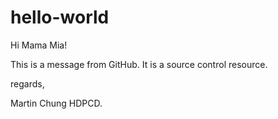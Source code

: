 # hello-world
Hi Mama Mia!

This is a message from GitHub.
It is a source control resource.

regards,

Martin Chung
HDPCD.

